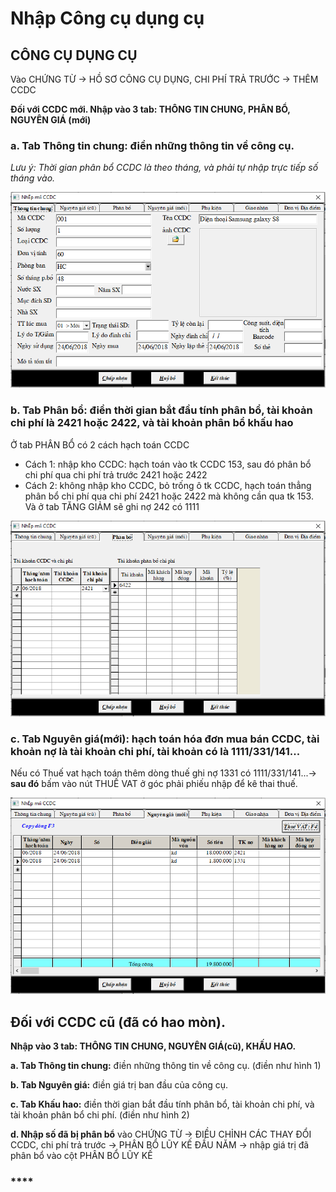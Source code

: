 # Nhập Công cụ dụng cụ



## CÔNG CỤ DỤNG CỤ

Vào CHỨNG TỪ -&gt; HỒ SƠ CÔNG CỤ DỤNG, CHI PHÍ TRẢ TRƯỚC -&gt; THÊM CCDC

**Đối với CCDC mới. Nhập vào 3 tab: THÔNG TIN CHUNG, PHÂN BỔ, NGUYÊN GIÁ \(mới\)**

### **a. Tab Thông tin chung:** điền những thông tin về công cụ.

_Lưu ý: Thời gian phân bổ CCDC là theo tháng, và phải tự nhập trực tiếp số tháng vào._

![](../.gitbook/assets/image%20%281%29.png)

### **b. Tab Phân bổ:** điền thời gian bắt đầu tính phân bổ, tài khoản chi phí là 2421 hoặc 2422, và tài khoản phân bổ khấu hao

Ở tab PHÂN BỔ có 2 cách hạch toán CCDC

* Cách 1: nhập kho CCDC: hạch toán vào tk CCDC 153, sau đó phân bổ chi phí qua chi phí trả trước 2421 hoặc 2422
* Cách 2: không nhập kho CCDC, bỏ trống ô tk CCDC, hạch toán thẳng phân bổ chi phí qua chi phí 2421 hoặc 2422 mà không cần qua tk 153. Và ở tab TĂNG GIẢM sẽ ghi nợ 242 có 1111

![](../.gitbook/assets/image%20%285%29.png)

### **c. Tab Nguyên giá\(mới\):** hạch toán hóa đơn mua bán CCDC, tài khoản nợ là tài khoản chi phí, tài khoản có là 1111/331/141...

Nếu có Thuế vat hạch toán thêm dòng thuế ghi nợ 1331 có 1111/331/141...-&gt; **sau đó** bấm vào nút THUẾ VAT ở góc phải phiếu nhập để kê thai thuế.

![Hinh 3. Nguy&#xEA;n gi&#xE1;\(m&#x1EDB;i\)](../.gitbook/assets/1.png)

## **Đối với CCDC cũ \(đã có hao mòn\).** 

**Nhập vào 3 tab: THÔNG TIN CHUNG, NGUYÊN GIÁ\(cũ\), KHẤU HAO.**

**a. Tab Thông tin chung:** điền những thông tin về công cụ. \(điền như hình 1\)

**b. Tab Nguyên giá:** điền giá trị ban đầu của công cụ.

**c. Tab Khấu hao:** điền thời gian bắt đầu tính phân bổ, tài khoản chi phí, và tài khoản phân bổ chi phí. \(điền như hình 2\)

**d. Nhập số đã bị phân bổ** vào CHỨNG TỪ -&gt; ĐIỀU CHỈNH CÁC THAY ĐỔI CCDC, chi phí trả trước -&gt; PHÂN BỔ LŨY KẾ ĐẦU NĂM -&gt; nhập giá trị đã phân bổ vào cột PHÂN BỔ LŨY KẾ

### \*\*\*\*


